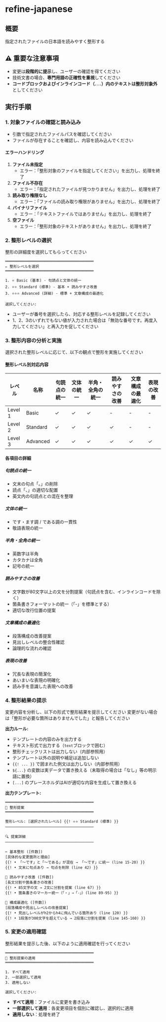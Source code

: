 # refine-japanese

## 概要

指定されたファイルの日本語を読みやすく整形する

## ⚠️ 重要な注意事項

- 変更は**段階的に提示**し、ユーザーの確認を得てください
- 技術文書の場合、**専門用語の正確性を重視**してください
- **コードブロックおよびインラインコード（`...`）内のテキストは整形対象外**としてください

## 実行手順

### 1. 対象ファイルの確認と読み込み

- 引数で指定されたファイルパスを確認してください
- ファイルが存在することを確認し、内容を読み込んでください

#### エラーハンドリング

1. **ファイル未指定**
   - エラー：「整形対象のファイルを指定してください」を出力し、処理を終了
2. **ファイル不存在**
   - エラー：「指定されたファイルが見つかりません」を出力し、処理を終了
3. **読み取り権限なし**
   - エラー：「ファイルの読み取り権限がありません」を出力し、処理を終了
4. **バイナリファイル**
   - エラー：「テキストファイルではありません」を出力し、処理を終了
5. **空ファイル**
   - エラー：「整形対象のテキストがありません」を出力し、処理を終了

### 2. 整形レベルの選択

整形の詳細度を選択してもらってください

```text
════════════════════════════════════════
✏️ 整形レベルを選択
════════════════════════════════════════

1. ⭐ Basic (基本) - 句読点と文体の統一
2. ⭐⭐ Standard (標準) - 基本 + 読みやすさ改善
3. ⭐⭐⭐ Advanced (詳細) - 標準 + 文章構成の最適化

選択してください:
```

- ユーザーが番号を選択したら、対応する整形レベルを記録してください
- 1、2、3のいずれでもない値が入力された場合は「無効な番号です。再度入力してください」と再入力を促してください

### 3. 整形内容の分析と実施

選択された整形レベルに応じて、以下の観点で整形を実施してください

#### 整形レベル別対応内容

| レベル | 名称 | 句読点の統一 | 文体の統一 | 半角・全角の統一 | 読みやすさの改善 | 文章構成の最適化 | 表現の改善 |
|---|---|---|---|---|---|---|---|
| Level 1 | Basic | ✓ | ✓ | ✓ | - | - | - |
| Level 2 | Standard | ✓ | ✓ | ✓ | ✓ | - | - |
| Level 3 | Advanced | ✓ | ✓ | ✓ | ✓ | ✓ | ✓ |

#### 各項目の詳細

##### 句読点の統一

- 文末の句点「。」の削除
- 読点「、」の適切な配置
- 英文内の句読点との混在を整理

##### 文体の統一

- です・ます調 / である調の一貫性
- 敬語表現の統一

##### 半角・全角の統一

- 英数字は半角
- カタカナは全角
- 記号の統一

##### 読みやすさの改善

- 文字数が80文字以上の文を分割提案（句読点を含む、インラインコードを除く）
- 箇条書きフォーマットの統一（「-」を標準とする）
- 適切な改行位置の提案

##### 文章構成の最適化

- 段落構成の改善提案
- 見出しレベルの整合性確認
- 論理的な流れの確認

##### 表現の改善

- 冗長な表現の簡潔化
- あいまいな表現の明確化
- 読み手を意識した表現への改善

### 4. 整形結果の提示

変更内容を分析し、以下の形式で整形結果を提示してください
変更がない場合は「整形が必要な箇所はありませんでした」と報告してください

**出力ルール:**

- テンプレートの内容のみを出力する
- テキスト形式で出力する（```text```ブロックで囲む）
- 整形チェックリストは出力しない（内部参照用）
- テンプレート以外の説明や補足は追加しない
- `{{! ... }}` で囲まれた例文は出力しない（内部参照用）
- `${...}` の変数は実データで置き換える（未取得の場合は「なし」等の明示語に置換）
- `[...]` のプレースホルダはAIが適切な内容を生成して置き換える

**出力テンプレート:**

```text
════════════════════════════════════════
📝 整形提案
════════════════════════════════════════

整形レベル: [選択されたレベル] {{! ⭐⭐ Standard (標準) }}
────────────────────────────────────────

🔍 提案詳細
────────────────────────────────────────

✂️ 基本整形 ([件数])
[具体的な変更箇所と理由]
{{! • 「〜です」と「〜である」が混在 → 「〜です」に統一 (line 15-20) }}
{{! • 文末に句点あり → 句点を削除 (line 42) }}

📐 読みやすさ改善 ([件数])
[長文分割や箇条書きの改善]
{{! • 85文字の文 → 2文に分割を提案 (line 67) }}
{{! • 箇条書きのマーカー統一（「・」→「-」）(line 89-95) }}

🎯 構成最適化 ([件数])
[段落構成や見出しレベルの改善提案]
{{! • 見出しレベルがh2からh4に飛んでいる箇所あり (line 120) }}
{{! • 1段落が300文字を超えている → 2段落に分割を提案 (line 145-160) }}
```

### 5. 変更の適用確認

整形結果を提示した後、以下のように適用確認を行ってください

```text
════════════════════════════════════════
💾 整形提案の適用
════════════════════════════════════════

1. すべて適用
2. 一部選択して適用
3. 適用しない

選択してください:
```

- **すべて適用**：ファイルに変更を書き込み
- **一部選択して適用**：各変更項目を個別に確認し、選択的に適用
- **適用しない**：処理を終了
